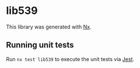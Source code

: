 # lib539

This library was generated with [Nx](https://nx.dev).

## Running unit tests

Run `nx test lib539` to execute the unit tests via [Jest](https://jestjs.io).
